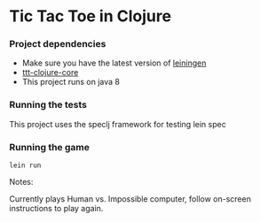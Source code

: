 # Tic Tac Toe in Clojure
 
### Project dependencies
  - Make sure you have the latest version of [leiningen](http://leiningen.org)
  - [ttt-clojure-core](https://github.com/esanmiguelc/ttt-clojure-core)
  - This project runs on java 8

### Running the tests
  This project uses the speclj framework for testing
    lein spec

### Running the game
    lein run

  Notes:

 Currently plays Human vs. Impossible computer, follow on-screen instructions to play again.
